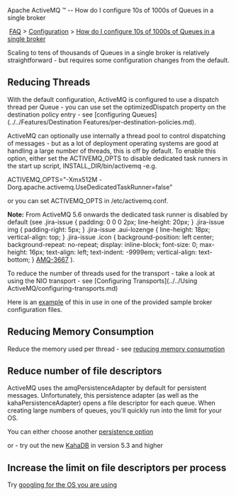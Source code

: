 Apache ActiveMQ ™ -- How do I configure 10s of 1000s of Queues in a single broker 

 [FAQ](/FAQ/index.md) > [Configuration](../../FAQ/configuration.md) > [How do I configure 10s of 1000s of Queues in a single broker](../../FAQ/Configuration/how-do-i-configure-10s-of-1000s-of-queues-in-a-single-broker.md)


Scaling to tens of thousands of Queues in a single broker is relatively straightforward - but requires some configuration changes from the default.

Reducing Threads
----------------

With the default configuration, ActiveMQ is configured to use a dispatch thread per Queue - you can use set the optimizedDispatch property on the destination policy entry - see [configuring Queues](../../Features/Destination Features/per-destination-policies.md).

ActiveMQ can optionally use internally a thread pool to control dispatching of messages - but as a lot of deployment operating systems are good at handling a large number of threads, this is off by default. To enable this option, either set the ACTIVEMQ\_OPTS to disable dedicated task runners in the start up script, INSTALL\_DIR/bin/activemq -e.g.

ACTIVEMQ_OPTS="-Xmx512M -Dorg.apache.activemq.UseDedicatedTaskRunner=false"  

or you can set ACTIVEMQ_OPTS in /etc/activemq.conf.

**Note:** From ActiveMQ 5.6 onwards the dedicated task runner is disabled by default (see .jira-issue { padding: 0 0 0 2px; line-height: 20px; } .jira-issue img { padding-right: 5px; } .jira-issue .aui-lozenge { line-height: 18px; vertical-align: top; } .jira-issue .icon { background-position: left center; background-repeat: no-repeat; display: inline-block; font-size: 0; max-height: 16px; text-align: left; text-indent: -9999em; vertical-align: text-bottom; } [AMQ-3667](https://issues.apache.org/jira/browse/AMQ-3667?src=confmacro) ).

To reduce the number of threads used for the transport - take a look at using the NIO transport - see [Configuring Transports](../../Using ActiveMQ/configuring-transports.md)

Here is an [example](http://svn.apache.org/repos/asf/activemq/trunk/assembly/src/sample-conf/activemq-scalability.xml) of this in use in one of the provided sample broker configuration files.

Reducing Memory Consumption
---------------------------

Reduce the memory used per thread - see [reducing memory consumption](../../FAQ/Errors/Exceptions/javalangoutofmemory.md)

Reduce number of file descriptors
---------------------------------

ActiveMQ uses the amqPersistenceAdapter by default for persistent messages. Unfortunately, this persistence adapter (as well as the kahaPersistenceAdapter) opens a file descriptor for each queue. When creating large numbers of queues, you'll quickly run into the limit for your OS.

You can either choose another [persistence option](../../Features/persistence.md)

or - try out the new [KahaDB](../../Features/Persistence/kahadb.md) in version 5.3 and higher

Increase the limit on file descriptors per process
--------------------------------------------------

Try [googling for the OS you are using](http://tinyurl.com/o9qs2f)


